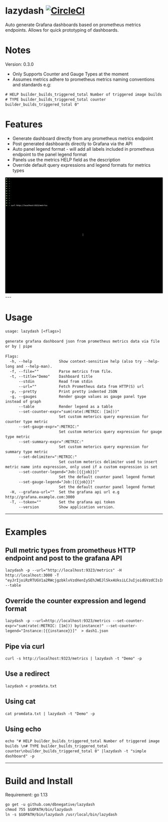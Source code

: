 # lazydash [![CircleCI](https://circleci.com/gh/dbnegative/lazydash/tree/master.svg?style=svg&circle-token=166cef586b42bb07d2e81ffaffaac8bd371970d2)](https://circleci.com/gh/dbnegative/lazydash/tree/master)

Auto generate Grafana dashboards based on prometheus metrics endpoints. Allows for quick prototyping of dashboards. 

# Notes

Version: 0.3.0

* Only Supports Counter and Gauge Types at the moment
* Assumes metrics adhere to prometheus metrics naming conventions and standards e.g:
```
# HELP builder_builds_triggered_total Number of triggered image builds
# TYPE builder_builds_triggered_total counter
builder_builds_triggered_total 0"
```
# Features

* Generate dashboard directly from any prometheus metrics endpoint
* Post generated dashboards directly to Grafana via the API
* Auto panel legend format - will add all labels included in prometheus endpoint to the panel legend format
* Panels use the metrics HELP field as the description
* Override default query expressions and legend formats for metrics types 

<img src="lazydash.gif" alt="demo" width="800"/>
---

# Usage

```
usage: lazydash [<flags>]

generate grafana dashboard json from prometheus metrics data via file or by | pipe

Flags:
  -h, --help            Show context-sensitive help (also try --help-long and --help-man).
  -f, --file=""         Parse metrics from file.
  -t, --title="Demo"    Dashboard title
      --stdin           Read from stdin
      --url=""          Fetch Prometheus data from HTTP(S) url
  -p, --pretty          Print pretty indented JSON
  -g, --gauges          Render gauge values as gauge panel type instead of graph
      --table           Render legend as a table
      --set-counter-expr="sum(rate(:METRIC: [1m]))"  
                        Set custom meterics query expression for counter type metric
      --set-gauge-expr=":METRIC:"  
                        Set custom meterics query expression for gauge type metric
      --set-summary-expr=":METRIC:"  
                        Set custom meterics query expression for summary type metric    
      --set-delimiter=":METRIC:"  
                        Set custom meterics delimiter used to insert metric name into expression, only used if a custom expression is set
      --set-counter-legend="Job:[{{job}}]"  
                        Set the default counter panel legend format
      --set-gauge-legend="Job:[{{job}}]"  
                        Set the default counter panel legend format
  -H, --grafana-url=""  Set the grafana api url e.g http://grafana.example.com:3000
  -T, --token=""        Set the grafana api token
      --version         Show application version.
```
---

# Examples

## Pull metric types from prometheus HTTP endpoint and post to the grafana API
```
lazydash -p --url="http://localhost:9323/metrics" -H http://localhost:3000 -T "eyJrIjoiRzRTUGV1a2RWcjgzbklvVzdXenIySEhJWEJlSkx4UksiLCJuIjoidGVzdCIsImlkIjoxfQ==" --table
```
## Override the counter expression and legend format
```
lazydash -p --url=http://localhost:9323/metrics --set-counter-expr="sum(rate(:METRIC: [1m])) by(instance)" --set-counter-legend="Instance:[{{instance}}]"  > dash1.json
```
## Pipe via curl
```
curl -s http://localhost:9323/metrics | lazydash -t "Demo" -p
```
## Use a redirect
```
lazydash < promdata.txt
```
## Using cat
```
cat promdata.txt | lazydash -t "Demo" -p
```
## Using echo
```
echo "# HELP builder_builds_triggered_total Number of triggered image builds \n# TYPE builder_builds_triggered_total counter\nbuilder_builds_triggered_total 0" |lazydash -t "simple dashboard" -p
```
---

# Build and Install 

Requirement: go 1.13

```
go get -u github.com/dbnegative/lazydash
chmod 755 $GOPATH/bin/lazydash
ln -s $GOPATH/bin/lazydash /usr/local/bin/lazydash
```

